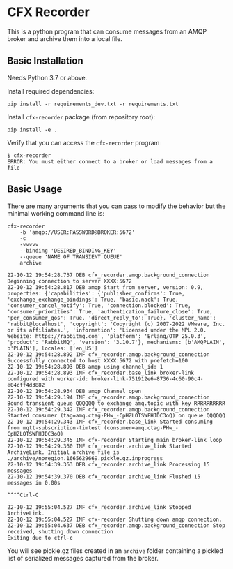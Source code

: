 # CFX Recorder

This is a python program that can consume messages from an AMQP broker
and archive them into a local file.  

## Basic Installation

Needs Python 3.7 or above.

Install required dependencies:
```
pip install -r requirements_dev.txt -r requirements.txt
```

Install `cfx-recorder` package (from repository root):
```
pip install -e .
```

Verify that you can access the `cfx-recorder` program
```
$ cfx-recorder
ERROR: You must either connect to a broker or load messages from a file
```

## Basic Usage

There are many arguments that you can pass to modify the behavior but the
minimal working command line is:

```
cfx-recorder 
	-b 'amqp://USER:PASSWORD@BROKER:5672' 
	-c 
	-vvvvv 
	--binding 'DESIRED_BINDING_KEY' 
	--queue 'NAME OF TRANSIENT QUEUE' 
	archive

22-10-12 19:54:28.737 DEB cfx_recorder.amqp.background_connection Beginning connection to server XXXX:5672
22-10-12 19:54:28.817 DEB amqp Start from server, version: 0.9, properties: {'capabilities': {'publisher_confirms': True, 'exchange_exchange_bindings': True, 'basic.nack': True, 'consumer_cancel_notify': True, 'connection.blocked': True, 'consumer_priorities': True, 'authentication_failure_close': True, 'per_consumer_qos': True, 'direct_reply_to': True}, 'cluster_name': 'rabbit@localhost', 'copyright': 'Copyright (c) 2007-2022 VMware, Inc. or its affiliates.', 'information': 'Licensed under the MPL 2.0. Website: https://rabbitmq.com', 'platform': 'Erlang/OTP 25.0.3', 'product': 'RabbitMQ', 'version': '3.10.7'}, mechanisms: [b'AMQPLAIN', b'PLAIN'], locales: ['en_US']
22-10-12 19:54:28.892 INF cfx_recorder.amqp.background_connection Successfully connected to host XXXX:5672 with prefetch=100
22-10-12 19:54:28.893 DEB amqp using channel_id: 1
22-10-12 19:54:28.893 INF cfx_recorder.base_link broker-link configured with worker-id: broker-link-751912e6-8736-4c60-90c4-e04cff4d3882
22-10-12 19:54:28.934 DEB amqp Channel open
22-10-12 19:54:29.194 INF cfx_recorder.amqp.background_connection Bound transient queue QQQQQQ to exchange amq.topic with key RRRRRRRRRR
22-10-12 19:54:29.342 INF cfx_recorder.amqp.background_connection Started consumer (tag=amq.ctag-PHw_-CpHZLOTSWFHJDC3oQ) on queue QQQQQQ
22-10-12 19:54:29.343 INF cfx_recorder.base_link Started consuming from mqtt-subscription-timtest (consumer=amq.ctag-PHw_-CpHZLOTSWFHJDC3oQ)
22-10-12 19:54:29.345 INF cfx-recorder Starting main broker-link loop
22-10-12 19:54:29.360 INF cfx_recorder.archive_link Started ArchiveLink. Initial archive file is ./archive/noregion.1665629669.pickle.gz.inprogress
22-10-12 19:54:39.363 DEB cfx_recorder.archive_link Processing 15 messages
22-10-12 19:54:39.370 DEB cfx_recorder.archive_link Flushed 15 messages in 0.00s

^^^^Ctrl-C

22-10-12 19:55:04.527 INF cfx_recorder.archive_link Stopped ArchiveLink.
22-10-12 19:55:04.527 INF cfx-recorder Shutting down amqp connection.
22-10-12 19:55:04.637 DEB cfx_recorder.amqp.background_connection Stop received, shutting down connection
Exiting due to ctrl-c
```

You will see pickle.gz files created in an `archive` folder containing a pickled list of serialized messages captured from the broker.
